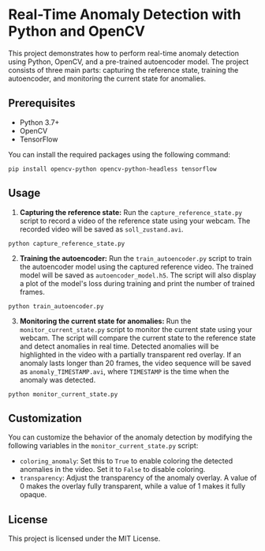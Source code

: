 # Real-Time Anomaly Detection with Python and OpenCV

This project demonstrates how to perform real-time anomaly detection using Python, OpenCV, and a pre-trained autoencoder model. The project consists of three main parts: capturing the reference state, training the autoencoder, and monitoring the current state for anomalies.

## Prerequisites

- Python 3.7+
- OpenCV
- TensorFlow

You can install the required packages using the following command:

```pip install opencv-python opencv-python-headless tensorflow```


## Usage

1. **Capturing the reference state:** Run the `capture_reference_state.py` script to record a video of the reference state using your webcam. The recorded video will be saved as `soll_zustand.avi`.

```
python capture_reference_state.py
```

2. **Training the autoencoder:** Run the `train_autoencoder.py` script to train the autoencoder model using the captured reference video. The trained model will be saved as `autoencoder_model.h5`. The script will also display a plot of the model's loss during training and print the number of trained frames.

```
python train_autoencoder.py
```

3. **Monitoring the current state for anomalies:** Run the `monitor_current_state.py` script to monitor the current state using your webcam. The script will compare the current state to the reference state and detect anomalies in real time. Detected anomalies will be highlighted in the video with a partially transparent red overlay. If an anomaly lasts longer than 20 frames, the video sequence will be saved as `anomaly_TIMESTAMP.avi`, where `TIMESTAMP` is the time when the anomaly was detected.

```
python monitor_current_state.py
```

## Customization

You can customize the behavior of the anomaly detection by modifying the following variables in the `monitor_current_state.py` script:

- `coloring_anomaly`: Set this to `True` to enable coloring the detected anomalies in the video. Set it to `False` to disable coloring.
- `transparency`: Adjust the transparency of the anomaly overlay. A value of 0 makes the overlay fully transparent, while a value of 1 makes it fully opaque.

## License

This project is licensed under the MIT License.
